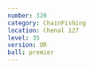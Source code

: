 ```yaml
---
number: 320
category: ChainFishing
location: Chenal 127
level: 35
version: OR
ball: premier
---
```

